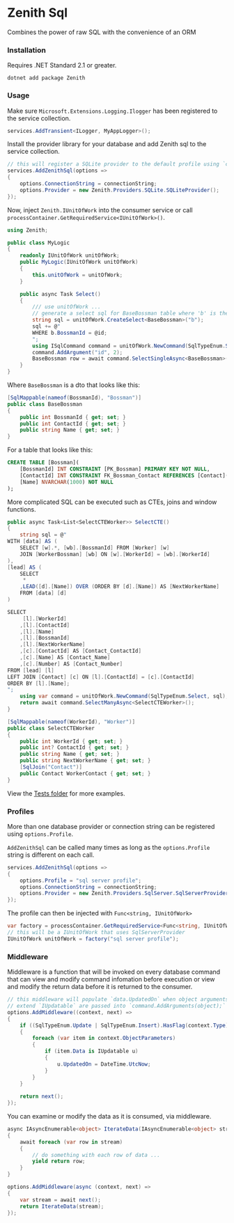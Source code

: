 # Zenith Sql

Combines the power of raw SQL with the convenience of an ORM

### Installation

Requires .NET Standard 2.1 or greater.

`dotnet add package Zenith`

### Usage

Make sure `Microsoft.Extensions.Logging.Ilogger` has been registered to the service collection.

``` cs
services.AddTransient<ILogger, MyAppLogger>();
```

Install the provider library for your database and add Zenith sql to the service collection.

```cs
// this will register a SQLite provider to the default profile using `connectionString` 
services.AddZenithSql(options =>
{
	options.ConnectionString = connectionString;
	options.Provider = new Zenith.Providers.SQLite.SQLiteProvider();
});
```
Now, inject `Zenith.IUnitOfWork` into the consumer service or call `processContainer.GetRequiredService<IUnitOfWork>()`.

```cs
using Zenith;

public class MyLogic 
{
	readonly IUnitOfWork unitOfWork;
	public MyLogic(IUnitOfWork unitOfWork)
	{
		this.unitOfWork = unitOfWork;
	}

	public async Task Select()
	{
		/// use unitOfWork ...
		// generate a select sql for BaseBossman table where 'b' is the table alias
		string sql = unitOfWork.CreateSelect<BaseBossman>("b");
		sql += @"
		WHERE b.BossmanId = @id;
		";
		using ISqlCommand command = unitOfWork.NewCommand(SqlTypeEnum.Select, sql);
		command.AddArgument("id", 2);
		BaseBossman row = await command.SelectSingleAsync<BaseBossman>();
	}
}
```

Where `BaseBossman` is a dto that looks like this:

```cs
[SqlMappable(nameof(BossmanId), "Bossman")]
public class BaseBossman
{
	public int BossmanId { get; set; }
	public int ContactId { get; set; }
	public string Name { get; set; }
}
```

For a table that looks like this:
```sql
CREATE TABLE [Bossman](
	[BossmanId] INT CONSTRAINT [PK_Bossman] PRIMARY KEY NOT NULL,
	[ContactId] INT CONSTRAINT FK_Bossman_Contact REFERENCES [Contact]([ContactId]) NOT NULL,
	[Name] NVARCHAR(1000) NOT NULL	
);
```

More complicated SQL can be executed such as CTEs, joins and window functions.

``` cs
public async Task<List<SelectCTEWorker>> SelectCTE()
{
	string sql = @"
WITH [data] AS (
	SELECT [w].*, [wb].[BossmanId] FROM [Worker] [w]
	JOIN [WorkerBossman] [wb] ON [w].[WorkerId] = [wb].[WorkerId]
),
[lead] AS (
	SELECT 
	 *
	,LEAD([d].[Name]) OVER (ORDER BY [d].[Name]) AS [NextWorkerName]
	FROM [data] [d]
)

SELECT 
	 [l].[WorkerId]
	,[l].[ContactId]
	,[l].[Name]
	,[l].[BossmanId]
	,[l].[NextWorkerName]
	,[c].[ContactId] AS [Contact_ContactId]
	,[c].[Name] AS [Contact_Name]
	,[c].[Number] AS [Contact_Number]
FROM [lead] [l]
LEFT JOIN [Contact] [c] ON [l].[ContactId] = [c].[ContactId]
ORDER BY [l].[Name];
";
	using var command = unitOfWork.NewCommand(SqlTypeEnum.Select, sql);
	return await command.SelectManyAsync<SelectCTEWorker>();
}

[SqlMappable(nameof(WorkerId), "Worker")]
public class SelectCTEWorker
{
	public int WorkerId { get; set; }
	public int? ContactId { get; set; }
	public string Name { get; set; }
	public string NextWorkerName { get; set; }
	[SqlJoin("Contact")]
	public Contact WorkerContact { get; set; }
}
```

View the [Tests folder](src/SqlTest) for more examples.

### Profiles

More than one database provider or connection string can be registered using `options.Profile`.

`AddZenithSql` can be called many times as long as the `options.Profile` string is different on each call.

```cs
services.AddZenithSql(options =>
{
	options.Profile = "sql server profile";
	options.ConnectionString = connectionString;
	options.Provider = new Zenith.Providers.SqlServer.SqlServerProvider();
});
```

The profile can then be injected with `Func<string, IUnitOfWork>`

```cs
var factory = processContainer.GetRequiredService<Func<string, IUnitOfWork>>();
// this will be a IUnitOfWork that uses SqlServerProvider
IUnitOfWork unitOfWork = factory("sql server profile");
```

### Middleware

Middleware is a function that will be invoked on every database command that can view and modify command infomation before execution or view and modify the return data before it is returned to the consumer.

``` cs
// this middleware will populate `data.UpdatedOn` when object arguments that 
// extend `IUpdatable` are passed into `command.AddArguments(object);`
options.AddMiddleware((context, next) =>
{
	if ((SqlTypeEnum.Update | SqlTypeEnum.Insert).HasFlag(context.Type))
	{
		foreach (var item in context.ObjectParameters)
		{
			if (item.Data is IUpdatable u)
			{
				u.UpdatedOn = DateTime.UtcNow;
			}
		}
	}
	
	return next();
});
```

You can examine or modify the data as it is consumed, via middleware.

```cs
async IAsyncEnumerable<object> IterateData(IAsyncEnumerable<object> stream)
{
	await foreach (var row in stream)
	{
		// do something with each row of data ...
		yield return row;
	}
}

options.AddMiddleware(async (context, next) =>
{
	var stream = await next();
	return IterateData(stream);
});
```